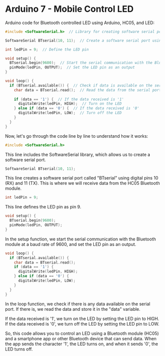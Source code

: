 # Arduino 7 - Mobile Control LED 

Arduino code for Bluetooth controlled LED using Arduino, HC05, and LED:

```c++
#include <SoftwareSerial.h>  // Library for creating software serial ports

SoftwareSerial BTserial(10, 11);  // Create a software serial port using digital pins 10 (RX) and 11 (TX)

int ledPin = 9;  // Define the LED pin

void setup() {
  BTserial.begin(9600);  // Start the serial communication with the Bluetooth module at a baud rate of 9600
  pinMode(ledPin, OUTPUT);  // Set the LED pin as an output
}

void loop() {
  if (BTserial.available()) {  // Check if data is available on the serial port
    char data = BTserial.read();  // Read the data from the serial port
    
    if (data == '1') {  // If the data received is '1'
      digitalWrite(ledPin, HIGH);  // Turn on the LED
    } else if (data == '0') {  // If the data received is '0'
      digitalWrite(ledPin, LOW);  // Turn off the LED
    }
  }
}
```

Now, let's go through the code line by line to understand how it works:

```c++
#include <SoftwareSerial.h>
```
This line includes the SoftwareSerial library, which allows us to create a software serial port.

```c++
SoftwareSerial BTserial(10, 11);
```
This line creates a software serial port called "BTserial" using digital pins 10 (RX) and 11 (TX). This is where we will receive data from the HC05 Bluetooth module.

```c++
int ledPin = 9;
```
This line defines the LED pin as pin 9.

```c++
void setup() {
  BTserial.begin(9600);
  pinMode(ledPin, OUTPUT);
}
```
In the setup function, we start the serial communication with the Bluetooth module at a baud rate of 9600, and set the LED pin as an output.

```c++
void loop() {
  if (BTserial.available()) {
    char data = BTserial.read();
    if (data == '1') {
      digitalWrite(ledPin, HIGH);
    } else if (data == '0') {
      digitalWrite(ledPin, LOW);
    }
  }
}
```
In the loop function, we check if there is any data available on the serial port. If there is, we read the data and store it in the "data" variable.

If the data received is '1', we turn on the LED by setting the LED pin to HIGH. If the data received is '0', we turn off the LED by setting the LED pin to LOW.

So, this code allows you to control an LED using a Bluetooth module (HC05) and a smartphone app or other Bluetooth device that can send data. When the app sends the character '1', the LED turns on, and when it sends '0', the LED turns off.
